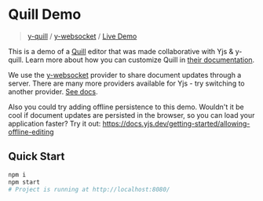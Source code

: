 # Quill Demo
> [y-quill](https://docs.yjs.dev/ecosystem/editor-bindings/quill) / [y-websocket](https://docs.yjs.dev/ecosystem/connection-provider/y-websocket) / [Live Demo](https://demos.yjs.dev/quill/quill.html)

This is a demo of a [Quill](https://quilljs.com/) editor that was made collaborative with Yjs & y-quill. Learn more about how you can customize Quill in [their documentation](https://quilljs.com/).

We use the [y-websocket](https://docs.yjs.dev/ecosystem/connection-provider/y-websocket) provider to share document updates through a server. There are many more providers available for Yjs - try switching to another provider. [See docs](https://docs.yjs.dev/ecosystem/connection-provider).

Also you could try adding offline persistence to this demo. Wouldn't it be cool if document updates are persisted in the browser, so you can load your application faster? Try it out: https://docs.yjs.dev/getting-started/allowing-offline-editing

## Quick Start

```sh
npm i
npm start
# Project is running at http://localhost:8080/
```

